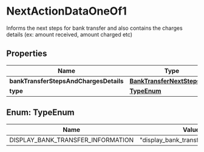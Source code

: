 

# NextActionDataOneOf1

Informs the next steps for bank transfer and also contains the charges details (ex: amount received, amount charged etc)

## Properties

| Name | Type | Description | Notes |
|------------ | ------------- | ------------- | -------------|
|**bankTransferStepsAndChargesDetails** | [**BankTransferNextStepsData**](BankTransferNextStepsData.md) |  |  |
|**type** | [**TypeEnum**](#TypeEnum) |  |  |



## Enum: TypeEnum

| Name | Value |
|---- | -----|
| DISPLAY_BANK_TRANSFER_INFORMATION | &quot;display_bank_transfer_information&quot; |



